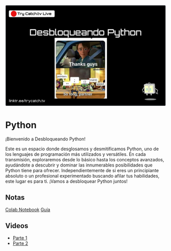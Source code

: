 ![Python](desbloqueando_python.png "Python")

# Python

¡Bienvenido a Desbloqueando Python! 

Este es un espacio donde desglosamos y desmitificamos Python, uno de los lenguajes de programación más utilizados y versátiles. En cada transmisión, exploraremos desde lo básico hasta los conceptos avanzados, ayudándote a descubrir y dominar las innumerables posibilidades que Python tiene para ofrecer. Independientemente de si eres un principiante absoluto o un profesional experimentado buscando afilar tus habilidades, este lugar es para ti. ¡Vamos a desbloquear Python juntos!

## Notas

[Colab Notebook](https://colab.research.google.com/drive/1aFPCcKksdzt-6lkLqzzbg79VDTAjV84-?usp=sharing)
[Guía](https://www.programiz.com/python-programming)

## Videos

- [Parte 1](https://www.youtube.com/watch?v=7oe3E42NRDY)
- [Parte 2](https://www.youtube.com/watch?v=sJNI-xEQidc)
